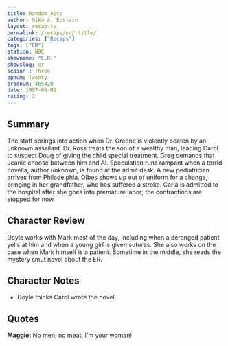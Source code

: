 ```yaml
---
title: Random Acts
author: Mika A. Epstein
layout: recap-tv
permalink: /recaps/er/:title/
categories: ["Recaps"]
tags: ["ER"]
station: NBC
showname: "E.R."
showslug: er
season : Three  
epnum: Twenty  
prodnum: 465420    
date: 1997-05-01  
rating: 2  
---
```


## Summary  
  
The staff springs into action when Dr. Greene is violently beaten by an unknown assailant. Dr. Ross treats the son of a wealthy man, leading Carol to suspect Doug of giving the child special treatment. Greg demands that Jeanie choose between him and Al. Speculation runs rampant when a torrid novella, author unknown, is found at the admit desk. A new pediatrician arrives from Philadelphia. Olbes shows up out of uniform for a change, bringing in her grandfather, who has suffered a stroke. Carla is admitted to the hospital after she goes into premature labor; the contractions are stopped for now.

## Character Review  
  
Doyle works with Mark most of the day, including when a deranged patient yells at him and when a young girl is given sutures. She also works on the case when Mark himself is a patient. Sometime in the middle, she reads the mystery smut novel about the ER.

## Character Notes  
  
* Doyle thinks Carol wrote the novel.

## Quotes  
  
**Maggie:** No men, no meat. I'm your woman!